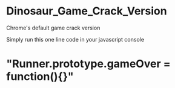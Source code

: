 # Dinosaur_Game_Crack_Version
Chrome's default game crack version

 Simply run this one line code in your javascript console 
 # "Runner.prototype.gameOver = function(){}"
